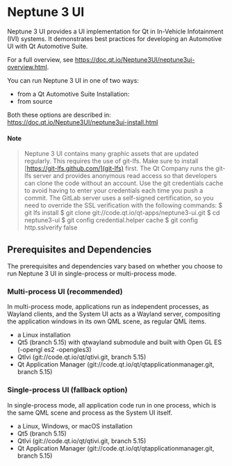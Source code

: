 # Neptune 3 UI

Neptune 3 UI provides a UI implementation for Qt in In-Vehicle Infotainment (IVI) systems.
It demonstrates best practices for developing an Automotive UI with Qt Automotive Suite.

For a full overview, see https://doc.qt.io/Neptune3UI/neptune3ui-overview.html.

You can run Neptune 3 UI in one of two ways:

* from a Qt Automotive Suite Installation:
* from source

Both these options are described in: https://doc.qt.io/Neptune3UI/neptune3ui-install.html

#### Note
> Neptune 3 UI contains many graphic assets that are updated regularly. This requires the use of
> git-lfs. Make sure to install [https://git-lfs.github.com/](git-lfs) first. The Qt Company runs
> the git-lfs server and provides anonymous read access so that developers can clone the code without
> an account. Use the git credentials cache to avoid having to enter your credentials each time
> you push a commit. The GitLab server uses a self-signed certification, so you need to override
> the SSL verification with the following
> commands:
>   $ git lfs install
>   $ git clone git://code.qt.io/qt-apps/neptune3-ui.git
>   $ cd neptune3-ui
>   $ git config credential.helper cache
>   $ git config http.sslverify false

## Prerequisites and Dependencies

The prerequisites and dependencies vary based on whether you choose to run Neptune 3 UI in
single-process or multi-process mode.

### Multi-process UI (recommended)

In multi-process mode, applications run as independent processes, as Wayland clients, and the
System UI acts as a Wayland server, compositing the application windows in its own QML scene, as
regular QML items.

* a Linux installation
* Qt5 (branch 5.15) with qtwayland submodule and built with Open GL ES (-opengl es2 -opengles3)
* QtIvi (git://code.qt.io/qt/qtivi.git, branch 5.15)
* Qt Application Manager (git://code.qt.io/qt/qtapplicationmanager.git, branch 5.15)

### Single-process UI (fallback option)

In single-process mode, all application code run in one process, which is the same QML scene and
process as the System UI itself.

* a Linux, Windows, or macOS installation
* Qt5 (branch 5.15)
* QtIvi (git://code.qt.io/qt/qtivi.git, branch 5.15)
* Qt Application Manager (git://code.qt.io/qt/qtapplicationmanager.git, branch 5.15)
